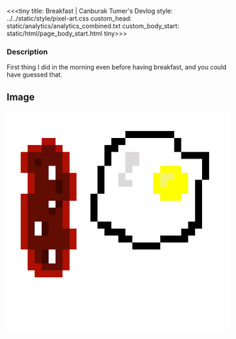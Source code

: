 <<<tiny
title: Breakfast | Canburak Tumer's Devlog
style: ../../static/style/pixel-art.css
custom_head: static/analytics/analytics_combined.txt
custom_body_start: static/html/page_body_start.html
tiny>>>

### Description
First thing I did in the morning even before having breakfast, and you could have guessed that.

## Image
![art](../../static/pixel-art/Bacon-v1.gif)
